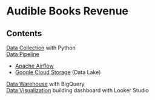 Audible Books Revenue
============

## Contents

[Data Collection](audibleBook_Revenue.ipynb) with Python <br>
[Data Pipeline](sections/data-pipeline/apache-airflow.md )
  - [Apache Airflow](sections/data-pipeline/apache-airflow.md) <br>
  - [Google Cloud Storage](sections/data-pipeline/apache-airflow.md#Create-Google-Cloud-Storage) (Data Lake) <br>
  
[Data Warehouse](sections/data-pipeline/apache-airflow.md ) with BigQuery  <br>
[Data Visualization](sections/looker-studio.md) building dashboard with Looker Studio

